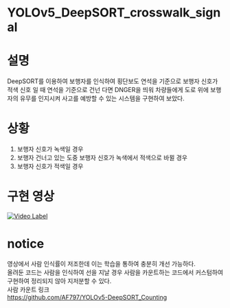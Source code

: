 # YOLOv5_DeepSORT_crosswalk_signal

# 설명
DeepSORT를 이용하여 보행자를 인식하여 횡단보도 연석을 기준으로 보행자 신호가 적색 신호 일 때 연석을 기준으로 건넌 다면 DNGER을 띄워 차량들에게 도로 위에 보행자의 유무를 인지시켜 사고를 예방할 수 있는 시스템을 구현하여 보았다.

# 상황
1. 보행자 신호가 녹색일 경우
2. 보행자 건너고 있는 도중 보행자 신호가 녹색에서 적색으로 바뀔 경우
3. 보행자 신호가 적색일 경우

# 구현 영상
[![Video Label](http://img.youtube.com/vi/Spxs9Y-MiNg/0.jpg)](https://youtu.be/Spxs9Y-MiNg?t=0s)

# notice
영상에서 사람 인식률이 저조한데 이는 학습을 통하여 충분히 개선 가능하다.  
올려둔 코드는 사람을 인식하여 선을 지날 경우 사람을 카운트하는 코드에서 커스텀하여 구현하여 정리되지 않아 지저분할 수 있다.  
  사람 카운트 링크  
https://github.com/AF797/YOLOv5-DeepSORT_Counting
